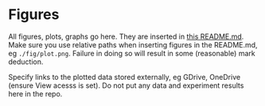 # Figures
All figures, plots, graphs go here.
They are inserted in [this README.md](https://github.com/ctrlcsui/mrl25/blob/main/labs/slul/template-20250208/README.md).
Make sure you use relative paths when inserting figures in the README.md, eg `./fig/plot.png`.
Failure in doing so will result in some (reasonable) mark deduction.

Specify links to the plotted data stored externally, eg GDrive, OneDrive (ensure View acesss is set).
Do not put any data and experiment results here in the repo.
